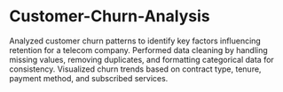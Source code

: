 # Customer-Churn-Analysis
Analyzed customer churn patterns to identify key factors influencing retention for a telecom company. Performed data cleaning by handling missing values, removing duplicates, and formatting categorical data for consistency. Visualized churn trends based on contract type, tenure, payment method, and subscribed services.
